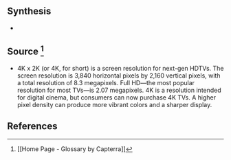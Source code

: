 ## Synthesis
- 
## Source [^1]
- 4K x 2K (or 4K, for short) is a screen resolution for next-gen HDTVs. The screen resolution is 3,840 horizontal pixels by 2,160 vertical pixels, with a total resolution of 8.3 megapixels. Full HD—the most popular resolution for most TVs—is 2.07 megapixels. 4K is a resolution intended for digital cinema, but consumers can now purchase 4K TVs. A higher pixel density can produce more vibrant colors and a sharper display.
## References

[^1]: [[Home Page - Glossary by Capterra]]